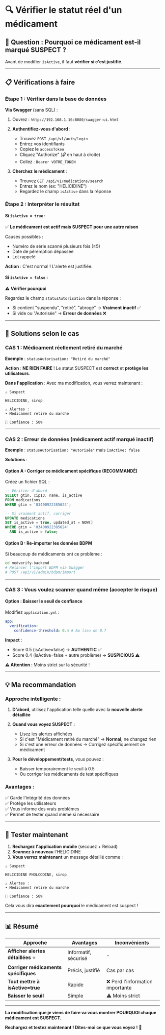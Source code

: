 # 🔍 Vérifier le statut réel d'un médicament

## 🎯 Question : Pourquoi ce médicament est-il marqué SUSPECT ?

Avant de modifier `isActive`, il faut **vérifier si c'est justifié**.

---

## 📋 Vérifications à faire

### Étape 1 : Vérifier dans la base de données

**Via Swagger** (sans SQL) :

1. Ouvrez : `http://192.168.1.16:8080/swagger-ui.html`

2. **Authentifiez-vous d'abord** :

   - Trouvez `POST /api/v1/auth/login`
   - Entrez vos identifiants
   - Copiez le `accessToken`
   - Cliquez "Authorize" (🔓 en haut à droite)
   - Collez : `Bearer VOTRE_TOKEN`

3. **Cherchez le médicament** :
   - Trouvez `GET /api/v1/medications/search`
   - Entrez le nom (ex: "HELICIDINE")
   - Regardez le champ `isActive` dans la réponse

### Étape 2 : Interpréter le résultat

#### Si `isActive = true` :

✅ **Le médicament est actif mais SUSPECT pour une autre raison**

Causes possibles :

- Numéro de série scanné plusieurs fois (≥5)
- Date de péremption dépassée
- Lot rappelé

**Action** : C'est normal ! L'alerte est justifiée.

#### Si `isActive = false` :

⚠️ **Vérifier pourquoi**

Regardez le champ `statusAutorisation` dans la réponse :

- Si contient "suspendu", "retiré", "abrogé" → **Vraiment inactif** ✅
- Si vide ou "Autorisée" → **Erreur de données** ❌

---

## 🔧 Solutions selon le cas

### CAS 1 : Médicament réellement retiré du marché

**Exemple** : `statusAutorisation: "Retiré du marché"`

**Action** : **NE RIEN FAIRE** ! Le statut SUSPECT est **correct** et **protège les utilisateurs**.

**Dans l'application** : Avec ma modification, vous verrez maintenant :

```
⚠️ Suspect

HELICIDINE, sirop

⚠️ Alertes :
• Médicament retiré du marché

🎯 Confiance : 50%
```

---

### CAS 2 : Erreur de données (médicament actif marqué inactif)

**Exemple** : `statusAutorisation: "Autorisée"` mais `isActive: false`

**Solutions** :

#### Option A : Corriger ce médicament spécifique (RECOMMANDÉ)

Créez un fichier SQL :

```sql
-- Vérifier d'abord
SELECT gtin, cip13, name, is_active
FROM medications
WHERE gtin = '03400922385624';

-- Si vraiment actif, corriger
UPDATE medications
SET is_active = true, updated_at = NOW()
WHERE gtin = '03400922385624'
  AND is_active = false;
```

#### Option B : Re-importer les données BDPM

Si beaucoup de médicaments ont ce problème :

```bash
cd medverify-backend
# Relancer l'import BDPM via Swagger
# POST /api/v1/admin/bdpm/import
```

---

### CAS 3 : Vous voulez scanner quand même (accepter le risque)

#### Option : Baisser le seuil de confiance

Modifiez `application.yml` :

```yaml
app:
  verification:
    confidence-threshold: 0.4 # Au lieu de 0.7
```

**Impact** :

- Score 0.5 (isActive=false) → **AUTHENTIC** ✅
- Score 0.4 (isActive=false + autre problème) → **SUSPICIOUS** ⚠️

**⚠️ Attention** : Moins strict sur la sécurité !

---

## 💡 Ma recommandation

### Approche intelligente :

1. **D'abord**, utilisez l'application telle quelle avec la **nouvelle alerte détaillée**

2. **Quand vous voyez SUSPECT** :

   - Lisez les alertes affichées
   - Si c'est "Médicament retiré du marché" → **Normal**, ne changez rien
   - Si c'est une erreur de données → Corrigez spécifiquement ce médicament

3. **Pour le développement/tests**, vous pouvez :
   - Baisser temporairement le seuil à 0.5
   - Ou corriger les médicaments de test spécifiques

### Avantages :

✅ Garde l'intégrité des données  
✅ Protège les utilisateurs  
✅ Vous informe des vrais problèmes  
✅ Permet de tester quand même si nécessaire

---

## 🧪 Tester maintenant

1. **Rechargez l'application mobile** (secouez + Reload)
2. **Scannez à nouveau** l'HELICIDINE
3. **Vous verrez maintenant** un message détaillé comme :

```
⚠️ Suspect

HELICIDINE PHOLCODINE, sirop

⚠️ Alertes :
• Médicament retiré du marché

🎯 Confiance : 50%
```

Cela vous dira **exactement pourquoi** le médicament est suspect !

---

## 📊 Résumé

| Approche                             | Avantages            | Inconvénients                    |
| ------------------------------------ | -------------------- | -------------------------------- |
| **Afficher alertes détaillées** ⭐   | Informatif, sécurisé | -                                |
| **Corriger médicaments spécifiques** | Précis, justifié     | Cas par cas                      |
| **Tout mettre à isActive=true**      | Rapide               | ❌ Perd l'information importante |
| **Baisser le seuil**                 | Simple               | ⚠️ Moins strict                  |

---

**La modification que je viens de faire va vous montrer POURQUOI chaque médicament est SUSPECT.**

**Rechargez et testez maintenant ! Dites-moi ce que vous voyez !** 🚀



